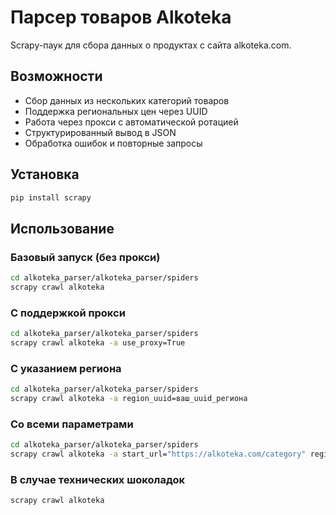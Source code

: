 
# Парсер товаров Alkoteka

Scrapy-паук для сбора данных о продуктах с сайта alkoteka.com.

## Возможности

- Сбор данных из нескольких категорий товаров
- Поддержка региональных цен через UUID
- Работа через прокси с автоматической ротацией
- Структурированный вывод в JSON
- Обработка ошибок и повторные запросы

## Установка

```bash
pip install scrapy
```

## Использование

### Базовый запуск (без прокси)
```bash
cd alkoteka_parser/alkoteka_parser/spiders
scrapy crawl alkoteka
```

### С поддержкой прокси
```bash
cd alkoteka_parser/alkoteka_parser/spiders
scrapy crawl alkoteka -a use_proxy=True
```

### С указанием региона
```bash
cd alkoteka_parser/alkoteka_parser/spiders
scrapy crawl alkoteka -a region_uuid=ваш_uuid_региона
```

### Со всеми параметрами
```bash
cd alkoteka_parser/alkoteka_parser/spiders
scrapy crawl alkoteka -a start_url="https://alkoteka.com/category" region_uuid="ваш_uuid" use_proxy=True
```

### В случае технических шоколадок
```bash
scrapy crawl alkoteka
```
